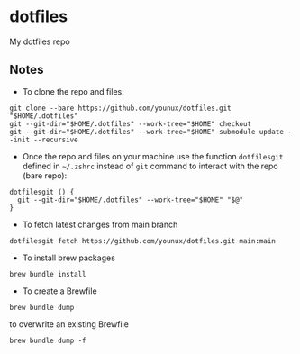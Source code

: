 # dotfiles

My dotfiles repo

## Notes

- To clone the repo and files:

```
git clone --bare https://github.com/younux/dotfiles.git "$HOME/.dotfiles"
git --git-dir="$HOME/.dotfiles" --work-tree="$HOME" checkout
git --git-dir="$HOME/.dotfiles" --work-tree="$HOME" submodule update --init --recursive
```

- Once the repo and files on your machine use the function `dotfilesgit` defined in `~/.zshrc` instead of `git` command to interact with the repo (bare repo):

```
dotfilesgit () {
  git --git-dir="$HOME/.dotfiles" --work-tree="$HOME" "$@"
}
```

- To fetch latest changes from main branch

```
dotfilesgit fetch https://github.com/younux/dotfiles.git main:main
```

- To install brew packages

```
brew bundle install
```

- To create a Brewfile

```
brew bundle dump
```

to overwrite an existing Brewfile

```
brew bundle dump -f
```



